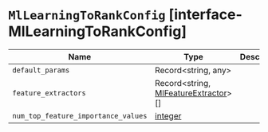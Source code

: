 # `MlLearningToRankConfig` [interface-MlLearningToRankConfig]

| Name | Type | Description |
| - | - | - |
| `default_params` | Record<string, any> | &nbsp; |
| `feature_extractors` | Record<string, [MlFeatureExtractor](./MlFeatureExtractor.md)>[] | &nbsp; |
| `num_top_feature_importance_values` | [integer](./integer.md) | &nbsp; |
